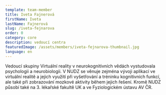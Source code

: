 ```yaml
---
template: team-member
title: Iveta Fajnerová
firstName: Iveta
lastName: Fajnerová
slug: /iveta-fejnarova
order: 0
category: core
description: vedoucí centra
featuredImage: /assets/members/iveta-fejnarova-thumbnail.jpg
language: en
---
```


Vedoucí skupiny Virtuální reality v neurokognitivních vědách vystudovala psychologii a neurobiologii. V NUDZ se věnuje zejména vývoji aplikací ve virtuální realitě a jejich využití při vyšetřování a tréninku kognitivních funkcí, ale také při zobrazování mozkové aktivity během jejich řešení. Kromě NUDZ působí také na 3. lékařské fakultě UK a ve Fyziologickém ústavu AV ČR.

